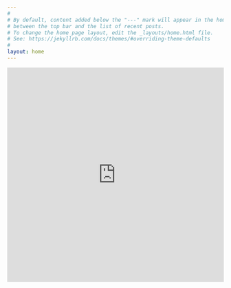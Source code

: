 ```yaml
---
#
# By default, content added below the "---" mark will appear in the home page
# between the top bar and the list of recent posts.
# To change the home page layout, edit the _layouts/home.html file.
# See: https://jekyllrb.com/docs/themes/#overriding-theme-defaults
#
layout: home
---
```

<style>
.responsive-wrap iframe{ max-width: 100%;}
</style>

<div class="responsive-wrap">
<iframe src="https://storymaps.arcgis.com/stories/9b4637276fb842a7892a86fd94dbd83c" width="100%" height="500px" frameborder="0" allowfullscreen allow="geolocation"></iframe>
</div>

